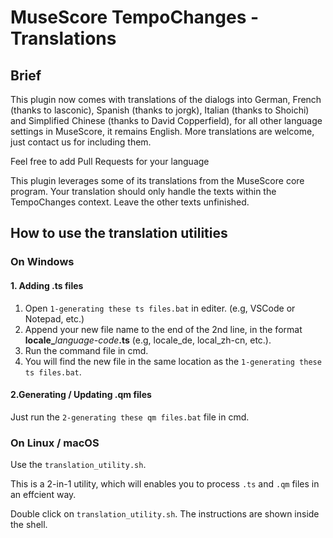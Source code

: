 # MuseScore TempoChanges - Translations

## Brief

This plugin now comes with translations of the dialogs into German, French (thanks to lasconic), Spanish (thanks to jorgk), Italian (thanks to Shoichi) and Simplified Chinese (thanks to David Copperfield), for all other language settings in MuseScore, it remains English. More translations are welcome, just contact us for including them.

Feel free to add Pull Requests for your language

This plugin leverages some of its translations from the MuseScore core program. Your translation should only handle the texts within the TempoChanges context. Leave the other texts unfinished.

## How to use the translation utilities

### On Windows

#### 1. Adding .ts files

1. Open `1-generating these ts files.bat` in editer. (e.g, VSCode or Notepad, etc.)
2. Append your new file name to the end of the 2nd line, in the format **locale_**_language-code_**.ts** (e.g, locale_de, local_zh-cn, etc.).
3. Run the command file in cmd.
4. You will find the new file in the same location as the `1-generating these ts files.bat`.

#### 2.Generating / Updating .qm files

Just run the `2-generating these qm files.bat` file in cmd.

### On Linux / macOS

Use the `translation_utility.sh`.

This is a 2-in-1 utility, which will enables you to process `.ts` and `.qm` files in an effcient way.

Double click on `translation_utility.sh`. The instructions are shown inside the shell.
